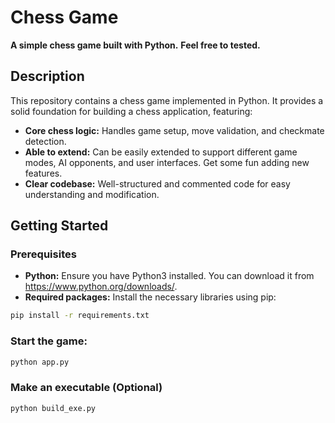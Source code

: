 # Chess Game

**A simple chess game built with Python.**
**Feel free to tested.**

## Description
This repository contains a chess game implemented in Python. It provides a solid foundation for building a chess application, featuring:

* **Core chess logic:** Handles game setup, move validation, and checkmate detection.
* **Able to extend:** Can be easily extended to support different game modes, AI opponents, and user interfaces. Get some fun adding new features.
* **Clear codebase:** Well-structured and commented code for easy understanding and modification.


## Getting Started

### Prerequisites
* **Python:** Ensure you have Python3 installed. You can download it from https://www.python.org/downloads/.
* **Required packages:** Install the necessary libraries using pip:

```bash
pip install -r requirements.txt
```

### Start the game:

```bash
python app.py
```
### Make an executable (Optional)

```bash
python build_exe.py
```


